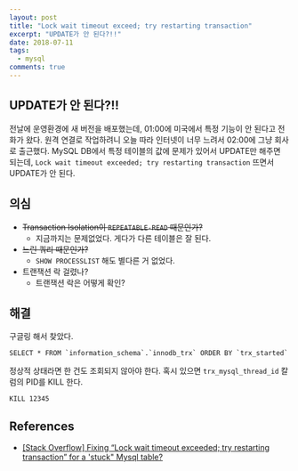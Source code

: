 ```yaml
---
layout: post
title: "Lock wait timeout exceed; try restarting transaction"
excerpt: "UPDATE가 안 된다?!!"
date: 2018-07-11
tags:
  - mysql
comments: true
---
```


## UPDATE가 안 된다?!!

전날에 운영환경에 새 버전을 배포했는데, 01:00에 미국에서 특정 기능이 안 된다고 전화가 왔다. 원격 연결로 작업하려니 오늘 따라 인터넷이 너무 느려서 02:00에 그냥 회사로 출근했다.
MySQL DB에서 특정 테이블의 값에 문제가 있어서 UPDATE만 해주면 되는데, `Lock wait timeout exceeded; try restarting transaction` 뜨면서 UPDATE가 안 된다.

## 의심

- ~~Transaction Isolation이 `REPEATABLE-READ` 때문인가?~~
  - 지금까지는 문제없었다. 게다가 다른 테이블은 잘 된다.
- ~~느린 쿼리 때문인가?~~
  - `SHOW PROCESSLIST` 해도 별다른 거 없었다.
- 트랜잭션 락 걸렸나?
  - 트랜잭션 락은 어떻게 확인?

## 해결

구글링 해서 찾았다.

```
SELECT * FROM `information_schema`.`innodb_trx` ORDER BY `trx_started`
```

정상적 상태라면 한 건도 조회되지 않아야 한다. 혹시 있으면 `trx_mysql_thread_id` 칼럼의 PID를 KILL 한다.

```
KILL 12345
```

## References

- [[Stack Overflow] Fixing “Lock wait timeout exceeded; try restarting transaction” for a 'stuck" Mysql table?](https://stackoverflow.com/a/35721042/4322423)

